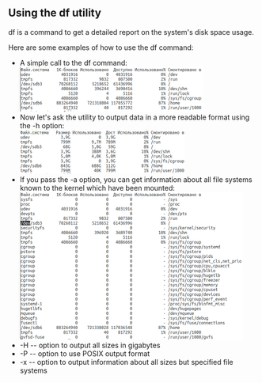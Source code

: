 ## Using the **df** utility
df is a command to get a detailed report on the system's disk space usage.

Here are some examples of how to use the df command:
- A simple call to the df command: \
  ![df1](misc/images/df1.png)
- Now let's ask the utility to output data in a more readable format using the -h option: \
  ![df2](misc/images/df2.png)
- If you pass the -a option, you can get information about all file systems known to the kernel which have been mounted: \
  ![df3](misc/images/df3.png)
- -H -- option to output all sizes in gigabytes
- -P -- option to use POSIX output format
- -x -- option to output information about all sizes but specified file systems
